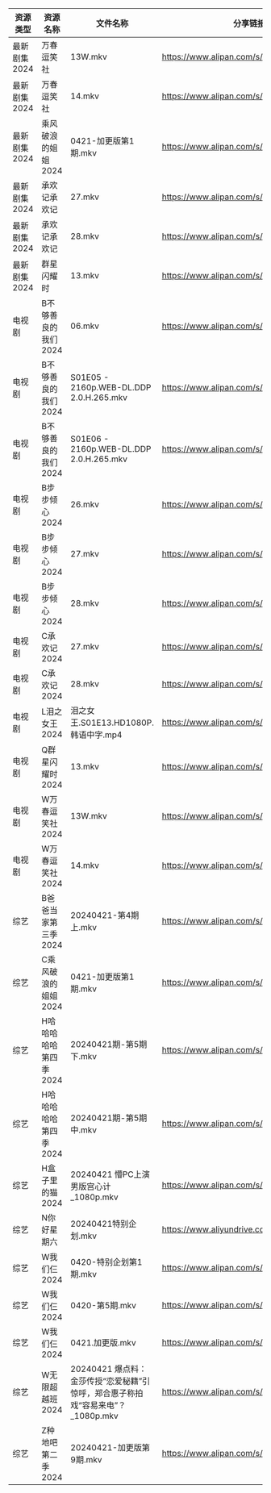 | 资源类型     | 资源名称          | 文件名称                                                | 分享链接                                      | 更新时间                |
| -------- | ------------- | --------------------------------------------------- | ----------------------------------------- | ------------------- |
| 最新剧集2024 | 万春逗笑社         | 13W.mkv                                             | https://www.alipan.com/s/kvUTxc5X5LP      | 2024-04-21 14:07:10 |
| 最新剧集2024 | 万春逗笑社         | 14.mkv                                              | https://www.alipan.com/s/kvUTxc5X5LP      | 2024-04-21 14:07:10 |
| 最新剧集2024 | 乘风破浪的姐姐2024   | 0421-加更版第1期.mkv                                     | https://www.alipan.com/s/JpD25vAKLj9      | 2024-04-21 14:07:16 |
| 最新剧集2024 | 承欢记承欢记        | 27.mkv                                              | https://www.alipan.com/s/SZumy96gARQ      | 2024-04-21 20:07:22 |
| 最新剧集2024 | 承欢记承欢记        | 28.mkv                                              | https://www.alipan.com/s/SZumy96gARQ      | 2024-04-21 20:07:21 |
| 最新剧集2024 | 群星闪耀时         | 13.mkv                                              | https://www.alipan.com/s/pJBW2Ey4cRE      | 2024-04-21 14:07:14 |
| 电视剧      | B不够善良的我们2024  | 06.mkv                                              | https://www.alipan.com/s/UZMkGzPSvAV      | 2024-04-21 00:05:05 |
| 电视剧      | B不够善良的我们2024  | S01E05 - 2160p.WEB-DL.DDP 2.0.H.265.mkv             | https://www.alipan.com/s/UZMkGzPSvAV      | 2024-04-21 00:05:05 |
| 电视剧      | B不够善良的我们2024  | S01E06 - 2160p.WEB-DL.DDP 2.0.H.265.mkv             | https://www.alipan.com/s/UZMkGzPSvAV      | 2024-04-21 10:05:04 |
| 电视剧      | B步步倾心2024     | 26.mkv                                              | https://www.alipan.com/s/PQr6VqXP1pv      | 2024-04-21 14:05:07 |
| 电视剧      | B步步倾心2024     | 27.mkv                                              | https://www.alipan.com/s/PQr6VqXP1pv      | 2024-04-21 14:05:07 |
| 电视剧      | B步步倾心2024     | 28.mkv                                              | https://www.alipan.com/s/PQr6VqXP1pv      | 2024-04-21 14:05:07 |
| 电视剧      | C承欢记2024      | 27.mkv                                              | https://www.alipan.com/s/uQbKsTaY49P      | 2024-04-21 20:05:13 |
| 电视剧      | C承欢记2024      | 28.mkv                                              | https://www.alipan.com/s/uQbKsTaY49P      | 2024-04-21 20:05:12 |
| 电视剧      | L泪之女王2024     | 泪之女王.S01E13.HD1080P.韩语中字.mp4                        | https://www.alipan.com/s/GhYLZdpMfQz      | 2024-04-21 00:05:25 |
| 电视剧      | Q群星闪耀时2024    | 13.mkv                                              | https://www.alipan.com/s/1jeEZrfywxW      | 2024-04-21 14:05:36 |
| 电视剧      | W万春逗笑社2024    | 13W.mkv                                             | https://www.alipan.com/s/hyUUC7HUFp6      | 2024-04-21 14:05:44 |
| 电视剧      | W万春逗笑社2024    | 14.mkv                                              | https://www.alipan.com/s/hyUUC7HUFp6      | 2024-04-21 14:05:44 |
| 综艺       | B爸爸当家第三季2024  | 20240421-第4期上.mkv                                   | https://www.alipan.com/s/CZcWZGAe35k      | 2024-04-21 14:06:09 |
| 综艺       | C乘风破浪的姐姐2024  | 0421-加更版第1期.mkv                                     | https://www.alipan.com/s/z2ZQFhKX5nR      | 2024-04-21 14:06:22 |
| 综艺       | H哈哈哈哈哈第四季2024 | 20240421期-第5期下.mkv                                  | https://www.alipan.com/s/CgezbEPvmVp      | 2024-04-21 14:06:33 |
| 综艺       | H哈哈哈哈哈第四季2024 | 20240421期-第5期中.mkv                                  | https://www.alipan.com/s/CgezbEPvmVp      | 2024-04-21 14:06:32 |
| 综艺       | H盒子里的猫2024    | 20240421 懵PC上演男版宫心计_1080p.mkv                       | https://www.alipan.com/s/cnUw8UeQ7bS      | 2024-04-21 14:06:37 |
| 综艺       | N你好星期六        | 20240421特别企划.mkv                                    | https://www.aliyundrive.com/s/QGPr3eRo3pE | 2024-04-21 14:06:48 |
| 综艺       | W我们仨2024      | 0420-特别企划第1期.mkv                                    | https://www.alipan.com/s/dVYhFcy3TMz      | 2024-04-21 00:06:43 |
| 综艺       | W我们仨2024      | 0420-第5期.mkv                                        | https://www.alipan.com/s/dVYhFcy3TMz      | 2024-04-21 00:06:43 |
| 综艺       | W我们仨2024      | 0421.加更版.mkv                                        | https://www.alipan.com/s/dVYhFcy3TMz      | 2024-04-21 14:06:57 |
| 综艺       | W无限超越班2024    | 20240421 爆点料：金莎传授“恋爱秘籍”引惊呼，郑合惠子称拍戏“容易来电”？_1080p.mkv | https://www.alipan.com/s/Wwex7BWuJFP      | 2024-04-21 14:07:00 |
| 综艺       | Z种地吧第二季2024   | 20240421-加更版第9期.mkv                                 | https://www.alipan.com/s/G47r6Pn4GFV      | 2024-04-21 14:07:03 |
